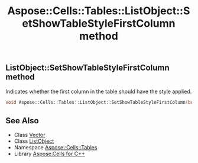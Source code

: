 ﻿---
title: Aspose::Cells::Tables::ListObject::SetShowTableStyleFirstColumn method
linktitle: SetShowTableStyleFirstColumn
second_title: Aspose.Cells for C++ API Reference
description: 'Aspose::Cells::Tables::ListObject::SetShowTableStyleFirstColumn method. Indicates whether the first column in the table should have the style applied in C++.'
type: docs
weight: 2800
url: /cpp/aspose.cells.tables/listobject/setshowtablestylefirstcolumn/
---
## ListObject::SetShowTableStyleFirstColumn method


Indicates whether the first column in the table should have the style applied.

```cpp
void Aspose::Cells::Tables::ListObject::SetShowTableStyleFirstColumn(bool value)
```

## See Also

* Class [Vector](../../../aspose.cells/vector/)
* Class [ListObject](../)
* Namespace [Aspose::Cells::Tables](../../)
* Library [Aspose.Cells for C++](../../../)
